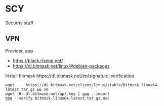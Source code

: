 # SCY
Security stuff

## VPN

Provider, app
- https://black.riseup.net/
- https://dl.bitmask.net/linux/#debian-packages

Install bitmask
https://dl.bitmask.net/en/signature-verification
```
wget     https://dl.bitmask.net/client/linux/stable/Bitmask-linux64-latest.tar.gz && xm
wget -O- dl.bitmask.net/apt.key | gpg --import
gpg --verify Bitmask-linux64-latest.tar.gz.asc
```
